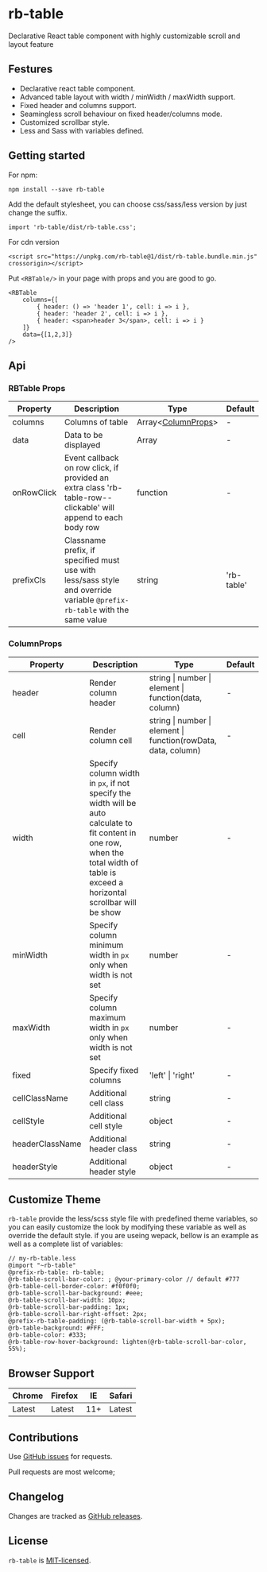# rb-table

Declarative React table component with highly customizable scroll and layout feature

## Festures
- Declarative react table component.
- Advanced table layout with width / minWidth / maxWidth support.
- Fixed header and columns support.
- Seamingless scroll behaviour on fixed header/columns mode.  
- Customized scrollbar style.
- Less and Sass with variables defined.

## Getting started
For npm:
```
npm install --save rb-table
```
Add the default stylesheet, you can choose css/sass/less version by just change the suffix.
```
import 'rb-table/dist/rb-table.css';
```
For cdn version

```
<script src="https://unpkg.com/rb-table@1/dist/rb-table.bundle.min.js" crossorigin></script>
```
Put `<RBTable/>` in your page with props and you are good to go.

```
<RBTable 
	columns={[
		{ header: () => 'header 1', cell: i => i },
		{ header: 'header 2', cell: i => i },
		{ header: <span>header 3</span>, cell: i => i }
	]}
    data={[1,2,3]}
/>
```

## Api

### RBTable Props
| Property  | Description  | Type  | Default  |
| ------------ | ------------ | ------------ | ------------ |
| columns | Columns of table  | Array<[ColumnProps](#ColumnProps)>  | - |
|  data | Data to be displayed  | Array<any>  | - |
| onRowClick  | Event callback on row click, if provided an extra class 'rb-table-row--clickable' will append to each body row    | function  | - |
| prefixCls  | Classname prefix, if specified must use with less/sass style and override  variable `@prefix-rb-table` with the same value | string  | 'rb-table' |

### ColumnProps

| Property  | Description  | Type  | Default  |
| ------------ | ------------ | ------------ | ------------ |
| header | Render column header  | string &#124; number &#124; element &#124; function(data, column)  | - |
|  cell | Render column cell  | string &#124; number &#124; element &#124; function(rowData, data, column)  | - |
|  width | Specify column width in `px`, if not specify the width will be auto calculate to fit content in one row, when the total width of table is exceed a horizontal scrollbar will be show | number | - |
|  minWidth | Specify column minimum  width in `px` only when width is not set | number | - |
|  maxWidth | Specify column maximum width in `px` only when width is not set | number | - |
|  fixed | Specify fixed columns | 'left' &#124; 'right' | - |
|  cellClassName | Additional cell class | string | - |
|  cellStyle | Additional cell style | object | - |
|  headerClassName | Additional header class | string | - |
|  headerStyle | Additional header style | object | - |


## Customize Theme
`rb-table` provide the less/scss style file with predefined theme variables, so you can easily customize the look by modifying these variable as well as override the default style. if you are useing wepack, bellow is an example as well as a complete list of variables:
```
// my-rb-table.less
@import "~rb-table"
@prefix-rb-table: rb-table;
@rb-table-scroll-bar-color: ; @your-primary-color // default #777
@rb-table-cell-border-color: #f0f0f0;
@rb-table-scroll-bar-background: #eee;
@rb-table-scroll-bar-width: 10px;
@rb-table-scroll-bar-padding: 1px;
@rb-table-scroll-bar-right-offset: 2px;
@prefix-rb-table-padding: (@rb-table-scroll-bar-width + 5px);
@rb-table-background: #FFF;
@rb-table-color: #333;
@rb-table-row-hover-background: lighten(@rb-table-scroll-bar-color, 55%);
```

Browser Support
------------

| Chrome        | Firefox           | IE  | Safari 
--- | --- | --- | --- |
| Latest | Latest | 11+ | Latest |

Contributions
------------

Use [GitHub issues](https://github.com/sijiecai/rb-table/issues) for requests.

Pull requests are most welcome; 

Changelog
---------

Changes are tracked as [GitHub releases](https://github.com/sijiecai/rb-table/releases).


License
-------

`rb-table` is [MIT-licensed](https://github.com/sijiecai/rb-table/master/LICENSE).